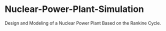 # Nuclear-Power-Plant-Simulation
Design and Modeling of a Nuclear Power Plant Based on the Rankine Cycle.
